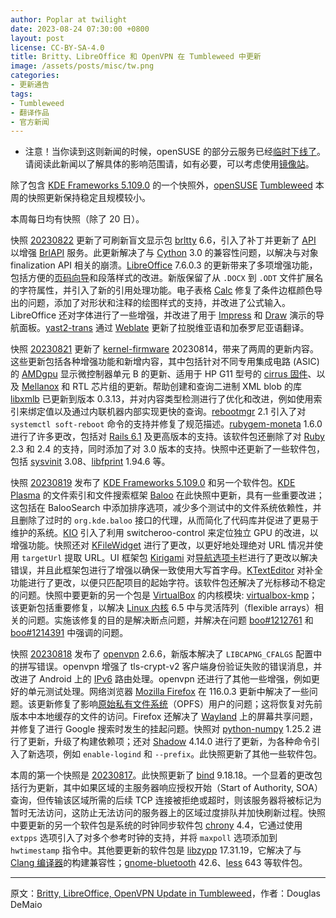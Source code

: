 ```yaml
---
author: Poplar at twilight
date: 2023-08-24 07:30:00 +0800
layout: post
license: CC-BY-SA-4.0
title: Britty、LibreOffice 和 OpenVPN 在 Tumbleweed 中更新
image: /assets/posts/misc/tw.png
categories:
- 更新通告
tags:
- Tumbleweed
- 翻译作品
- 官方新闻
---
```


* 注意！当你读到这则新闻的时候，openSUSE 的部分云服务已经[临时下线了]。请阅读此新闻以了解具体的影响范围请，如有必要，可以考虑使用[镜像站]。

[临时下线了]: https://suse.org.cn/%E7%A4%BE%E5%8C%BA%E6%96%B0%E9%97%BB/2023/08/23/OBS-notice.html
[镜像站]: https://zh.opensuse.org/SDB:%E6%B7%BB%E5%8A%A0%E8%BD%AF%E4%BB%B6%E6%BA%90#.E6.B7.BB.E5.8A.A0.E9.95.9C.E5.83.8F.E6.BA.90

除了包含 [KDE Frameworks 5.109.0] 的一个快照外，[openSUSE] [Tumbleweed] 本周的快照更新保持稳定且规模较小。

[KDE Frameworks 5.109.0]: https://kde.org/announcements/frameworks/5/5.109.0/
[openSUSE]: https://get.opensuse.org/
[tumbleweed]: https://get.opensuse.org/tumbleweed/

本周每日均有快照（除了 20 日）。

快照 [20230822] 更新了可刷新盲文显示包 [brltty] 6.6，引入了补丁并更新了 [API] 以增强 [BrlAPI] 服务。此更新解决了与 [Cython] 3.0 的兼容性问题，以解决与对象 finalization API 相关的崩溃。[LibreOffice] 7.6.0.3 的更新带来了多项增强功能，包括方便的[页码向导]和段落样式的改进。新版保留了从 `.DOCX` 到 `.ODT` 文件扩展名的字符属性，并引入了新的引用处理功能。电子表格 [Calc] 修复了条件边框颜色导出的问题，添加了对形状和注释的绘图样式的支持，并改进了公式输入。LibreOffice 还对字体进行了一些增强，并改进了用于 [Impress] 和 [Draw] 演示的导航面板。[yast2-trans] 通过 [Weblate] 更新了拉脱维亚语和加泰罗尼亚语翻译。

[20230822]: https://lists.opensuse.org/archives/list/factory@lists.opensuse.org/thread/XYV6PVBAJIVKFRUOADLQA6MKHW3ORCON/
[brltty]: https://github.com/brltty/brltty
[API]: https://en.wikipedia.org/wiki/API
[BrlAPI]: https://brltty.app/doc/Manual-BrlAPI/English/BrlAPI-1.html
[Cython]: https://pypi.org/project/Cython/
[LibreOffice]: https://www.libreoffice.org/
[页码向导]: https://help.libreoffice.org/latest/en-US/text/swriter/01/pagenumbering.html
[Calc]: https://www.libreoffice.org/discover/calc/
[Impress]: https://www.libreoffice.org/discover/impress/
[Draw]: https://www.libreoffice.org/discover/draw/
[yast2-trans]: https://software.opensuse.org/package/yast2-trans
[Weblate]: https://weblate.org/

快照 [20230821] 更新了 [kernel-firmware] 20230814，带来了两周的更新内容。这些更新包括各种增强功能和新增内容，其中包括针对不同专用集成电路 (ASIC) 的 [AMDgpu] 显示微控制器单元 B 的更新、适用于 HP G11 型号的 [cirrus 固件]、以及 [Mellanox] 和 RTL 芯片组的更新。帮助创建和查询二进制 XML blob 的库 [libxmlb] 已更新到版本 0.3.13，并对内容类型检测进行了优化和改进，例如使用索引来绑定值以及通过内联机器内部实现更快的查询。[rebootmgr] 2.1 引入了对 `systemctl soft-reboot` 命令的支持并修复了规范描述。[rubygem-moneta] 1.6.0 进行了许多更改，包括对 [Rails 6.1] 及更高版本的支持。该软件包还删除了对 [Ruby] 2.3 和 2.4 的支持，同时添加了对 3.0 版本的支持。快照中还更新了一些软件包，包括 [sysvinit] 3.08、[libfprint] 1.94.6 等。

[20230821]: https://lists.opensuse.org/archives/list/factory@lists.opensuse.org/thread/IJBF6B37Q6IK46NNI5IRISOJZ7Z3R2U4/
[kernel-firmware]: https://git.kernel.org/pub/scm/linux/kernel/git/firmware/linux-firmware.git
[AMDgpu]: https://wiki.archlinux.org/title/AMDGPU
[Mellanox]: https://en.wikipedia.org/wiki/Mellanox_Technologies
[libxmlb]: https://github.com/hughsie/libxmlb
[rebootmgr]: https://github.com/SUSE/rebootmgr
[rubygem-moneta]: https://rubygems.org/gems/moneta
[Ruby]: https://www.ruby-lang.org/en/
[libfprint]: https://fprint.freedesktop.org/
[sysvinit]: https://github.com/slicer69/sysvinit
[Rails 6.1]: https://guides.rubyonrails.org/6_1_release_notes.html
[cirrus 固件]: https://github.com/CirrusLogic/linux-firmware/tree/main/cirrus

快照 [20230819] 发布了 [KDE Frameworks 5.109.0] 和另一个软件包。[KDE Plasma] 的文件索引和文件搜索框架 [Baloo] 在此快照中更新，具有一些重要改进；这包括在 BalooSearch 中添加排序选项，减少多个测试中的文件系统依赖性，并且删除了过时的 `org.kde.baloo` 接口的代理，从而简化了代码库并促进了更易于维护的系统。[KIO] 引入了利用 switcheroo-control 来定位独立 GPU 的改进，以增强功能。快照还对 [KFileWidget] 进行了更改，以更好地处理绝对 URL 情况并使用 `targetUrl` 提取 URL。UI 框架包 [Kirigami] 对[导航选项卡]栏进行了更改以解决错误，并且此框架包进行了增强以确保一致使用大写首字母。[KTextEditor] 对补全功能进行了更改，以便只匹配项目的起始字符。该软件包还解决了光标移动不稳定的问题。快照中要更新的另一个包是 [VirtualBox] 的内核模块: [virtualbox-kmp]；该更新包括重要修复，以解决 [Linux 内核] 6.5 中与灵活阵列（flexible arrays）相关的问题。实施该修复的目的是解决断点问题，并解决在问题 [boo#1212761] 和 [boo#1214391] 中强调的问题。

[20230819]: https://lists.opensuse.org/archives/list/factory@lists.opensuse.org/thread/4JVZJA5ELGKJF4SSES7WAXDMVOW3XUNM/
[KDE Plasma]: https://kde.org/plasma-desktop/
[KIO]: https://api.kde.org/frameworks/kio/html/
[Baloo]: https://community.kde.org/Baloo
[KFileWidget]: https://api.kde.org/frameworks/kio/html/classKFileWidget.html
[Kirigami]: https://kde.org/products/kirigami/
[导航选项卡]: https://develop.kde.org/hig/components/navigation/navigationtabbar/
[KTextEditor]: https://api.kde.org/frameworks/ktexteditor/html/
[VirtualBox]: https://www.virtualbox.org/
[virtualbox-kmp]: https://software.opensuse.org/package/virtualbox-kmp-default
[boo#1212761]: https://bugzilla.opensuse.org/show_bug.cgi?id=1212761
[boo#1214391]: https://bugzilla.opensuse.org/show_bug.cgi?id=1214391
[Linux 内核]: https://www.kernel.org/

快照 [20230818] 发布了 [openvpn] 2.6.6，新版本解决了 `LIBCAPNG_CFALGS` 配置中的拼写错误。openvpn 增强了 tls-crypt-v2 客户端身份验证失败的错误消息，并改进了 Android 上的 [IPv6] 路由处理。openvpn 还进行了其他一些增强，例如更好的单元测试处理。网络浏览器 [Mozilla Firefox] 在 116.0.3 更新中解决了一些问题。该更新修复了影响[原始私有文件系统]（OPFS）用户的问题；这将恢复对先前版本中本地缓存的文件的访问。Firefox 还解决了 [Wayland] 上的屏幕共享问题，并修复了进行 Google 搜索时发生的挂起问题。快照对 [python-numpy] 1.25.2 进行了更新，升级了构建依赖项；还对 [Shadow] 4.14.0 进行了更新，为各种命令引入了新选项，例如 `enable-logind` 和 `--prefix`。此快照更新了其他一些软件包。

[20230818]: https://lists.opensuse.org/archives/list/factory@lists.opensuse.org/thread/W4GFOLJ3C2MYJSQHKNEN3HIBVBZATKBC/
[openvpn]: https://openvpn.net/
[IPv6]: https://en.wikipedia.org/wiki/IPv6
[Mozilla Firefox]: https://www.mozilla.org/
[原始私有文件系统]: https://developer.mozilla.org/en-US/docs/Web/API/File_System_API/Origin_private_file_system
[Wayland]: https://wayland.freedesktop.org/
[python-numpy]: https://pypi.org/project/numpy/
[Shadow]: https://github.com/shadow-maint/shadow

本周的第一个快照是 [20230817]。此快照更新了 [bind] 9.18.18。一个显着的更改包括行为更新，其中如果区域的主服务器响应授权开始（Start of Authority, SOA）查询，但传输该区域所需的后续 TCP 连接被拒绝或超时，则该服务器将被标记为暂时无法访问，这防止无法访问的服务器上的区域过度排队并加快刷新过程。快照中要更新的另一个软件包是系统的时钟同步软件包 [chrony] 4.4，它通过使用 `extpps` 选项引入了对多个参考时钟的支持，并将 `maxpoll` 选项添加到 `hwtimestamp` 指令中。其他要更新的软件包是 [libzypp] 17.31.19，它解决了与 [Clang 编译器]的构建兼容性；[gnome-bluetooth] 42.6、[less] 643 等软件包。

[20230817]: https://lists.opensuse.org/archives/list/factory@lists.opensuse.org/thread/PJ72PVANBZIBHY75BD4HNAEXKDOXXCB3/
[bind]: https://bind9.readthedocs.io/
[chrony]: https://packages.guix.gnu.org/packages/chrony/4.4/
[libzypp]: https://github.com/openSUSE/libzypp
[Clang 编译器]: https://en.wikipedia.org/wiki/Clang
[gnome-bluetooth]: https://wiki.gnome.org/Projects/GnomeBluetooth
[less]: https://www.greenwoodsoftware.com/less/

------

原文：[Britty, LibreOffice, OpenVPN Update in Tumbleweed](https://news.opensuse.org/2023/08/24/britty-libreoffice-openvpn-up-in-tw/)，作者：Douglas DeMaio

